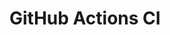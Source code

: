 # GitHub Actions CI


































































































































































































































































































































































































































































































































































































































































































































































































































































































































































































































































































































































































































































































































































































































































































































































































































































































































































































































































